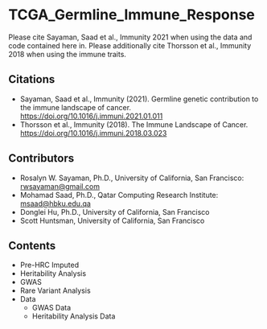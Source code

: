 # TCGA_Germline_Immune_Response

Please cite Sayaman, Saad et al., Immunity 2021 when using the data and code contained here in. Please additionally cite Thorsson et al., Immunity 2018 when using the immune traits.


## Citations
* Sayaman, Saad et al., Immunity (2021). Germline genetic contribution to the immune landscape of cancer. https://doi.org/10.1016/j.immuni.2021.01.011
* Thorsson et al., Immunity (2018). The Immune Landscape of Cancer. https://doi.org/10.1016/j.immuni.2018.03.023


## Contributors
* Rosalyn W. Sayaman, Ph.D., University of California, San Francisco: rwsayaman@gmail.com
* Mohamad Saad, Ph.D., Qatar Computing Research Institute: msaad@hbku.edu.qa
* Donglei Hu, Ph.D., University of California, San Francisco
* Scott Huntsman, University of California, San Francisco


## Contents
* Pre-HRC Imputed
* Heritability Analysis
* GWAS
* Rare Variant Analysis
* Data
  * GWAS Data
  * Heritability Analysis Data
